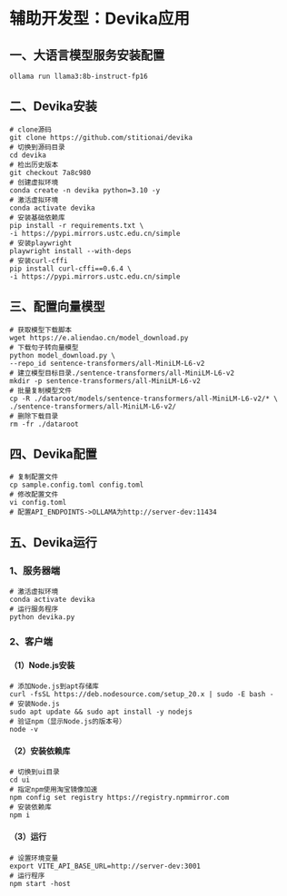 # 辅助开发型：Devika应用

## 一、大语言模型服务安装配置

```shell
ollama run llama3:8b-instruct-fp16
```

## 二、Devika安装

```shell
# clone源码
git clone https://github.com/stitionai/devika
# 切换到源码目录
cd devika
# 检出历史版本
git checkout 7a8c980
# 创建虚拟环境
conda create -n devika python=3.10 -y
# 激活虚拟环境
conda activate devika
# 安装基础依赖库
pip install -r requirements.txt \
-i https://pypi.mirrors.ustc.edu.cn/simple
# 安装playwright
playwright install --with-deps
# 安装curl-cffi
pip install curl-cffi==0.6.4 \
-i https://pypi.mirrors.ustc.edu.cn/simple
```

## 三、配置向量模型

```shell
# 获取模型下载脚本
wget https://e.aliendao.cn/model_download.py
# 下载句子转向量模型
python model_download.py \
--repo_id sentence-transformers/all-MiniLM-L6-v2
# 建立模型目标目录./sentence-transformers/all-MiniLM-L6-v2
mkdir -p sentence-transformers/all-MiniLM-L6-v2
# 批量复制模型文件
cp -R ./dataroot/models/sentence-transformers/all-MiniLM-L6-v2/* \
./sentence-transformers/all-MiniLM-L6-v2/
# 删除下载目录
rm -fr ./dataroot
```

## 四、Devika配置

```shell
# 复制配置文件
cp sample.config.toml config.toml
# 修改配置文件
vi config.toml
# 配置API_ENDPOINTS->OLLAMA为http://server-dev:11434
```

## 五、Devika运行

### 1、服务器端

```shell
# 激活虚拟环境
conda activate devika
# 运行服务程序
python devika.py
```

### 2、客户端

#### （1）Node.js安装

```shell
# 添加Node.js到apt存储库
curl -fsSL https://deb.nodesource.com/setup_20.x | sudo -E bash -
# 安装Node.js
sudo apt update && sudo apt install -y nodejs
# 验证npm（显示Node.js的版本号）
node -v
```

#### （2）安装依赖库

```shell
# 切换到ui目录
cd ui
# 指定npm使用淘宝镜像加速
npm config set registry https://registry.npmmirror.com
# 安装依赖库
npm i
```

#### （3）运行

```shell
# 设置环境变量
export VITE_API_BASE_URL=http://server-dev:3001
# 运行程序
npm start -host
```

